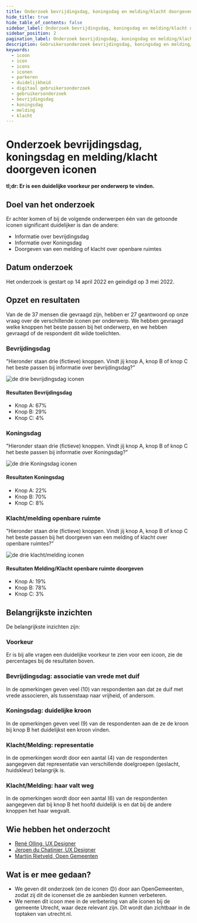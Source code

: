 ```yaml
---
title: Onderzoek bevrijdingsdag, koningsdag en melding/klacht doorgeven iconen
hide_title: true
hide_table_of_contents: false
sidebar_label: Onderzoek bevrijdingsdag, koningsdag en melding/klacht doorgeven iconen
sidebar_position: 2
pagination_label: Onderzoek bevrijdingsdag, koningsdag en melding/klacht doorgeven iconen
description: Gebruikersonderzoek bevrijdingsdag, koningsdag en melding/klacht doorgeven iconen
keywords:
  - icoon
  - icon
  - icons
  - iconen
  - parkeren
  - duidelijkheid
  - digitaal gebruikersonderzoek
  - gebruikersonderzoek
  - bevrijdingsdag
  - koningsdag
  - melding
  - klacht
---
```


<!-- @license CC0-1.0 -->

# Onderzoek bevrijdingsdag, koningsdag en melding/klacht doorgeven iconen

**tl;dr: Er is een duidelijke voorkeur per onderwerp te vinden.**

## Doel van het onderzoek

Er achter komen of bij de volgende onderwerpen één van de getoonde iconen significant duidelijker is dan de andere:

- Informatie over bevrijdingsdag
- Informatie over Koningsdag
- Doorgeven van een melding of klacht over openbare ruimtes

## Datum onderzoek

Het onderzoek is gestart op 14 april 2022 en geindigd op 3 mei 2022.

## Opzet en resultaten

Van de de 37 mensen die gevraagd zijn, hebben er 27 geantwoord op onze vraag over de verschillende iconen per onderwerp. We hebben gevraagd welke knoppen het beste passen bij het onderwerp, en we hebben gevraagd of de respondent dit wilde toelichten.

### Bevrijdingsdag

"Hieronder staan drie (fictieve) knoppen. Vindt jij knop A, knop B of knop C het beste passen bij informatie over bevrijdingsdag?”

![de drie bevrijdingsdag iconen](../../../static/img/onderzoekiconen_bevrijdingsdag.png)

#### Resultaten Bevrijdingsdag

- Knop A: 67%
- Knop B: 29%
- Knop C: 4%

### Koningsdag

"Hieronder staan drie (fictieve) knoppen. Vindt jij knop A, knop B of knop C het beste passen bij informatie over Koningsdag?”

![de drie Koningsdag iconen](../../../static/img/onderzoekiconen_koningsdag.png)

#### Resultaten Koningsdag

- Knop A: 22%
- Knop B: 70%
- Knop C: 8%

### Klacht/melding openbare ruimte

"Hieronder staan drie (fictieve) knoppen. Vindt jij knop A, knop B of knop C het beste passen bij het doorgeven van een melding of klacht over openbare ruimtes?”

![de drie klacht/melding iconen](../../../static/img/onderzoekiconen_meldingklacht.png)

#### Resultaten Melding/Klacht openbare ruimte doorgeven

- Knop A: 19%
- Knop B: 78%
- Knop C: 3%

## Belangrijkste inzichten

De belangrijkste inzichten zijn:

### Voorkeur

Er is bij alle vragen een duidelijke voorkeur te zien voor een icoon, zie de percentages bij de resultaten boven.

### Bevrijdingsdag: associatie van vrede met duif

In de opmerkingen geven veel (10) van respondenten aan dat ze duif met vrede associeren, als tussenstaap naar vrijheid, of andersom.

### Koningsdag: duidelijke kroon

In de opmerkingen geven veel (9) van de respondenten aan de ze de kroon bij knop B het duidelijkst een kroon vinden.

### Klacht/Melding: representatie

In de opmerkingen wordt door een aantal (4) van de respondenten aangegeven dat representatie van verschillende doelgroepen (geslacht, huidskleur) belangrijk is.

### Klacht/Melding: haar valt weg

In de opmerkingen wordt door een aantal (6) van de respondenten aangegeven dat bij knop B het hoofd duidelijk is en dat bij de andere knoppen het haar wegvalt.

## Wie hebben het onderzocht

- [René Olling, UX Designer](mailto:r.olling@utrecht.nl)
- [Jeroen du Chatinier, UX Designer](mailto:j.du.chatinier@utrecht.nl)
- [Martijn Rietveld, Open Gemeenten](mailto:martijn@opengemeenten.nl)

## Wat is er mee gedaan?

- We geven dit onderzoek (en de iconen 😊) door aan OpenGemeenten, zodat zij dit de iconenset die ze aanbieden kunnen verbeteren.
- We nemen dit icoon mee in de verbetering van alle iconen bij de gemeente Utrecht, waar deze relevant zijn. Dit wordt dan zichtbaar in de toptaken van utrecht.nl.
